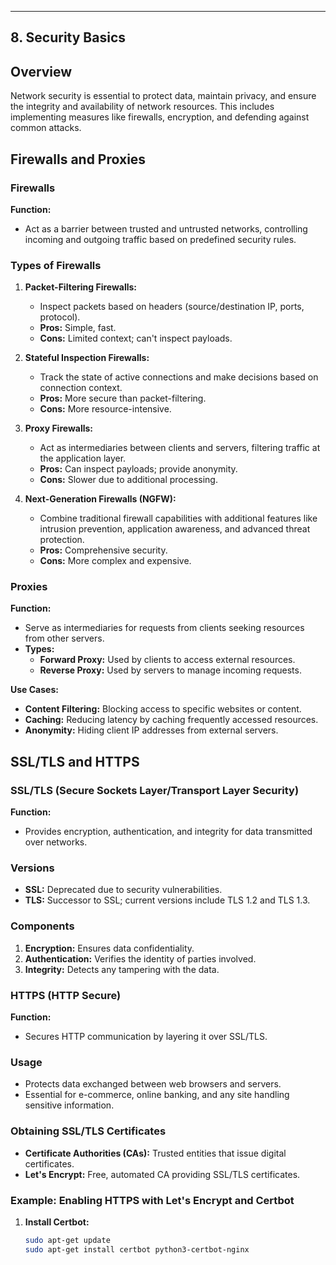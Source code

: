 

---

## 8. Security Basics


## Overview

Network security is essential to protect data, maintain privacy, and ensure the integrity and availability of network resources. This includes implementing measures like firewalls, encryption, and defending against common attacks.

## Firewalls and Proxies

### Firewalls

**Function:**

- Act as a barrier between trusted and untrusted networks, controlling incoming and outgoing traffic based on predefined security rules.

### Types of Firewalls

1. **Packet-Filtering Firewalls:**
   - Inspect packets based on headers (source/destination IP, ports, protocol).
   - **Pros:** Simple, fast.
   - **Cons:** Limited context; can't inspect payloads.

2. **Stateful Inspection Firewalls:**
   - Track the state of active connections and make decisions based on connection context.
   - **Pros:** More secure than packet-filtering.
   - **Cons:** More resource-intensive.

3. **Proxy Firewalls:**
   - Act as intermediaries between clients and servers, filtering traffic at the application layer.
   - **Pros:** Can inspect payloads; provide anonymity.
   - **Cons:** Slower due to additional processing.

4. **Next-Generation Firewalls (NGFW):**
   - Combine traditional firewall capabilities with additional features like intrusion prevention, application awareness, and advanced threat protection.
   - **Pros:** Comprehensive security.
   - **Cons:** More complex and expensive.

### Proxies

**Function:**

- Serve as intermediaries for requests from clients seeking resources from other servers.
- **Types:**
  - **Forward Proxy:** Used by clients to access external resources.
  - **Reverse Proxy:** Used by servers to manage incoming requests.

**Use Cases:**

- **Content Filtering:** Blocking access to specific websites or content.
- **Caching:** Reducing latency by caching frequently accessed resources.
- **Anonymity:** Hiding client IP addresses from external servers.

## SSL/TLS and HTTPS

### SSL/TLS (Secure Sockets Layer/Transport Layer Security)

**Function:**

- Provides encryption, authentication, and integrity for data transmitted over networks.

### Versions

- **SSL:** Deprecated due to security vulnerabilities.
- **TLS:** Successor to SSL; current versions include TLS 1.2 and TLS 1.3.

### Components

1. **Encryption:** Ensures data confidentiality.
2. **Authentication:** Verifies the identity of parties involved.
3. **Integrity:** Detects any tampering with the data.

### HTTPS (HTTP Secure)

**Function:**

- Secures HTTP communication by layering it over SSL/TLS.

### Usage

- Protects data exchanged between web browsers and servers.
- Essential for e-commerce, online banking, and any site handling sensitive information.

### Obtaining SSL/TLS Certificates

- **Certificate Authorities (CAs):** Trusted entities that issue digital certificates.
- **Let's Encrypt:** Free, automated CA providing SSL/TLS certificates.

### Example: Enabling HTTPS with Let's Encrypt and Certbot

1. **Install Certbot:**
   ```bash
   sudo apt-get update
   sudo apt-get install certbot python3-certbot-nginx
